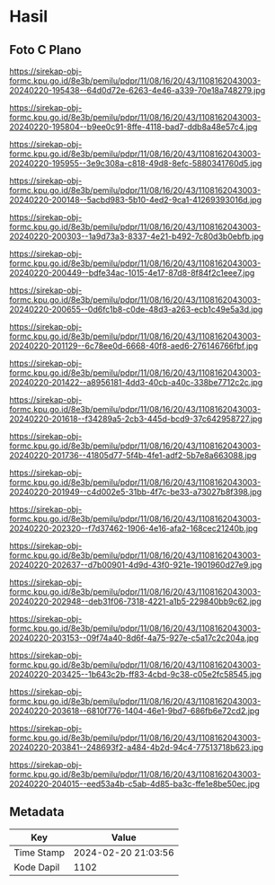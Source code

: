# Hasil

## Foto C Plano

https://sirekap-obj-formc.kpu.go.id/8e3b/pemilu/pdpr/11/08/16/20/43/1108162043003-20240220-195438--64d0d72e-6263-4e46-a339-70e18a748279.jpg

https://sirekap-obj-formc.kpu.go.id/8e3b/pemilu/pdpr/11/08/16/20/43/1108162043003-20240220-195804--b9ee0c91-8ffe-4118-bad7-ddb8a48e57c4.jpg

https://sirekap-obj-formc.kpu.go.id/8e3b/pemilu/pdpr/11/08/16/20/43/1108162043003-20240220-195955--3e9c308a-c818-49d8-8efc-5880341760d5.jpg

https://sirekap-obj-formc.kpu.go.id/8e3b/pemilu/pdpr/11/08/16/20/43/1108162043003-20240220-200148--5acbd983-5b10-4ed2-9ca1-41269393016d.jpg

https://sirekap-obj-formc.kpu.go.id/8e3b/pemilu/pdpr/11/08/16/20/43/1108162043003-20240220-200303--1a9d73a3-8337-4e21-b492-7c80d3b0ebfb.jpg

https://sirekap-obj-formc.kpu.go.id/8e3b/pemilu/pdpr/11/08/16/20/43/1108162043003-20240220-200449--bdfe34ac-1015-4e17-87d8-8f84f2c1eee7.jpg

https://sirekap-obj-formc.kpu.go.id/8e3b/pemilu/pdpr/11/08/16/20/43/1108162043003-20240220-200655--0d6fc1b8-c0de-48d3-a263-ecb1c49e5a3d.jpg

https://sirekap-obj-formc.kpu.go.id/8e3b/pemilu/pdpr/11/08/16/20/43/1108162043003-20240220-201129--6c78ee0d-6668-40f8-aed6-276146766fbf.jpg

https://sirekap-obj-formc.kpu.go.id/8e3b/pemilu/pdpr/11/08/16/20/43/1108162043003-20240220-201422--a8956181-4dd3-40cb-a40c-338be7712c2c.jpg

https://sirekap-obj-formc.kpu.go.id/8e3b/pemilu/pdpr/11/08/16/20/43/1108162043003-20240220-201618--f34289a5-2cb3-445d-bcd9-37c642958727.jpg

https://sirekap-obj-formc.kpu.go.id/8e3b/pemilu/pdpr/11/08/16/20/43/1108162043003-20240220-201736--41805d77-5f4b-4fe1-adf2-5b7e8a663088.jpg

https://sirekap-obj-formc.kpu.go.id/8e3b/pemilu/pdpr/11/08/16/20/43/1108162043003-20240220-201949--c4d002e5-31bb-4f7c-be33-a73027b8f398.jpg

https://sirekap-obj-formc.kpu.go.id/8e3b/pemilu/pdpr/11/08/16/20/43/1108162043003-20240220-202320--f7d37462-1906-4e16-afa2-168cec21240b.jpg

https://sirekap-obj-formc.kpu.go.id/8e3b/pemilu/pdpr/11/08/16/20/43/1108162043003-20240220-202637--d7b00901-4d9d-43f0-921e-1901960d27e9.jpg

https://sirekap-obj-formc.kpu.go.id/8e3b/pemilu/pdpr/11/08/16/20/43/1108162043003-20240220-202948--deb31f06-7318-4221-a1b5-229840bb9c62.jpg

https://sirekap-obj-formc.kpu.go.id/8e3b/pemilu/pdpr/11/08/16/20/43/1108162043003-20240220-203153--09f74a40-8d6f-4a75-927e-c5a17c2c204a.jpg

https://sirekap-obj-formc.kpu.go.id/8e3b/pemilu/pdpr/11/08/16/20/43/1108162043003-20240220-203425--1b643c2b-ff83-4cbd-9c38-c05e2fc58545.jpg

https://sirekap-obj-formc.kpu.go.id/8e3b/pemilu/pdpr/11/08/16/20/43/1108162043003-20240220-203618--6810f776-1404-46e1-9bd7-686fb6e72cd2.jpg

https://sirekap-obj-formc.kpu.go.id/8e3b/pemilu/pdpr/11/08/16/20/43/1108162043003-20240220-203841--248693f2-a484-4b2d-94c4-77513718b623.jpg

https://sirekap-obj-formc.kpu.go.id/8e3b/pemilu/pdpr/11/08/16/20/43/1108162043003-20240220-204015--eed53a4b-c5ab-4d85-ba3c-ffe1e8be50ec.jpg


## Metadata

| Key        | Value               |
| ---------- | ------------------- |
| Time Stamp | 2024-02-20 21:03:56 |
| Kode Dapil | 1102                |



